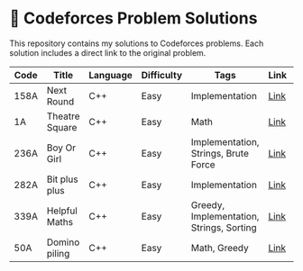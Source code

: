 # 🧠 Codeforces Problem Solutions

This repository contains my solutions to Codeforces problems. Each solution includes a direct link to the original problem.

| Code | Title | Language | Difficulty | Tags | Link | File |
|------|-------|----------|------------|------|------|------|
| 158A | Next Round | C++ | Easy | Implementation | [Link](https://codeforces.com/problemset/problem/158/A) | [158A_Next_Round.cpp](158A_Next_Round.cpp) |
| 1A | Theatre Square | C++ | Easy | Math | [Link](https://codeforces.com/problemset/problem/1/A) | [1A_Theatre_Square.cpp](1A_Theatre_Square.cpp) |
| 236A | Boy Or Girl | C++ | Easy | Implementation, Strings, Brute Force | [Link](https://codeforces.com/problemset/problem/236/A) | [236A_Boy_Or_Girl.cpp](236A_Boy_Or_Girl.cpp) |
| 282A | Bit plus plus | C++ | Easy | Implementation | [Link](https://codeforces.com/problemset/problem/282/A) | [282A_Bit_plus_plus.cpp](282A_Bit_plus_plus.cpp) |
| 339A | Helpful Maths | C++ | Easy | Greedy, Implementation, Strings, Sorting | [Link](https://codeforces.com/problemset/problem/339/A) | [339A_Helpful_Maths.cpp](339A_Helpful_Maths.cpp) |
| 50A | Domino piling | C++ | Easy | Math, Greedy | [Link](https://codeforces.com/problemset/problem/50/A) | [50A_Domino_piling.cpp](50A_Domino_piling.cpp) |
